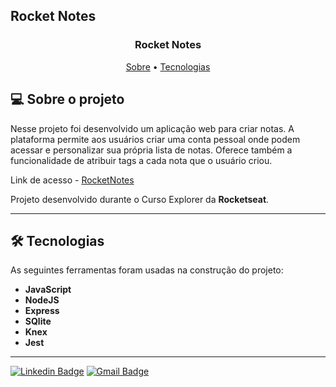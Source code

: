 ## Rocket Notes

<h3 align="center"> 
	Rocket Notes
</h3>

<p align="center">
 <a href="#-sobre-o-projeto">Sobre</a> •
 <a href="#-tecnologias">Tecnologias</a> 
</p>

## 💻 Sobre o projeto

Nesse projeto foi desenvolvido um aplicação web para criar notas. A plataforma permite aos usuários criar uma conta pessoal onde podem acessar e personalizar sua própria lista de notas. Oferece também a funcionalidade de atribuir tags a cada nota que o usuário criou.

Link de acesso - <a href="https://rocketnotes02.netlify.app/">RocketNotes</a>

Projeto desenvolvido durante o Curso Explorer da **Rocketseat**.

---

## 🛠 Tecnologias

As seguintes ferramentas foram usadas na construção do projeto:


- **JavaScript**
- **NodeJS**
- **Express**
- **SQlite**
- **Knex**
- **Jest**



---

[![Linkedin Badge](https://img.shields.io/badge/-Alan_Freitas-blue?style=flat-square&logo=Linkedin&logoColor=white&link=https://www.linkedin.com/in/alanfreitasbr01/)](https://www.linkedin.com/in/alanfreitasbr01/)
[![Gmail Badge](https://img.shields.io/badge/-freitasbr01@gmail.com-c14438?style=flat-square&logo=Gmail&logoColor=white&link=mailto:freitasbr01@gmail.com)](mailto:freitasbr01@gmail.com)
